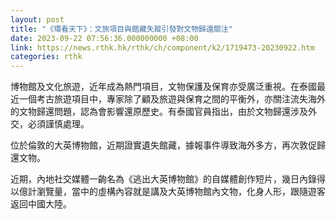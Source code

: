 ```yaml
---
layout: post
title: "《環看天下》：文旅項目與館藏失蹤引發對文物歸還關注"
date: 2023-09-22 07:56:36.000000000 +08:00
link: https://news.rthk.hk/rthk/ch/component/k2/1719473-20230922.htm
categories: rthk
---
```


博物館及文化旅遊，近年成為熱門項目，文物保護及保育亦受廣泛重視。在泰國最近一個考古旅遊項目中，專家除了顧及旅遊與保育之間的平衡外，亦關注流失海外的文物歸還問題，認為會影響還原歷史。有泰國官員指出，由於文物歸還涉及外交，必須謹慎處理。

位於倫敦的大英博物館，近期證實遺失館藏，據報事件導致海外多方，再次敦促歸還文物。

近期，內地社交媒體一齣名為《逃出大英博物館》的自媒體創作短片，幾日內錄得以億計瀏覽量，當中的虛構內容就是講及大英博物館內文物，化身人形，跟隨遊客返回中國大陸。
